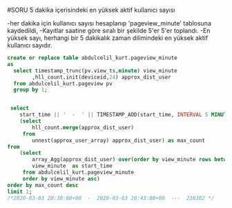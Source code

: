 #SORU
5 dakika içerisindeki en yüksek aktif kullanıcı sayısı

-her dakika için kullanıcı sayısı hesaplanıp 'pageview_minute' tablosuna kaydedildi,
-Kayıtlar saatine göre sıralı bir şekilde 5'er 5'er toplandı.
-En yüksek sayı, herhangi bir 5 dakikalık zaman dilimindeki en yüksek aktif kullanıcı sayıdır.



```SQL 
create or replace table abdulcelil_kurt.pageview_minute
as 
  select timestamp_trunc(pv.view_ts,minute) view_minute
        ,hll_count.init(deviceid,24) approx_dist_user
  from abdulcelil_kurt.pageview pv
  group by 1;


 select 
    start_time || '  -  ' || TIMESTAMP_ADD(start_time, INTERVAL 5 MINUTE) as time_range, 
    (select
        hll_count.merge(approx_dist_user)
     from
        unnest(approx_user_array) approx_dist_user) as max_count
from 
    (select 
        array_Agg(approx_dist_user) over(order by view_minute rows between current row and 4 following) as approx_user_array,
        view_minute  as start_time
     from abdulcelil_kurt.pageview_minute
     order by view_minute asc)
order by max_count desc
limit 1;
/*2020-03-03 20:38:00+00  -  2020-03-03 20:43:00+00  ---  230302 */

```


